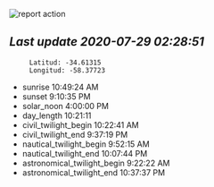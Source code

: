 ![report action](https://github.com/matiasz8/actions-for-reports/workflows/report%20action/badge.svg?branch=develop) 


## *****Last update 2020-07-29 02:28:51*****



		 Latitud: -34.61315
		 Longitud: -58.37723

 - sunrise 	 10:49:24 AM
 - sunset 	 9:10:35 PM
 - solar_noon 	 4:00:00 PM
 - day_length 	 10:21:11
 - civil_twilight_begin 	 10:22:41 AM
 - civil_twilight_end 	 9:37:19 PM
 - nautical_twilight_begin 	 9:52:15 AM
 - nautical_twilight_end 	 10:07:44 PM
 - astronomical_twilight_begin 	 9:22:22 AM
 - astronomical_twilight_end 	 10:37:37 PM
